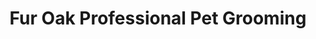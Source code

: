 ---
title: "Fur Oak Professional Pet Grooming"
url: /leander/fur-oak-professional-pet-grooming/
shop: Tiersalon
---